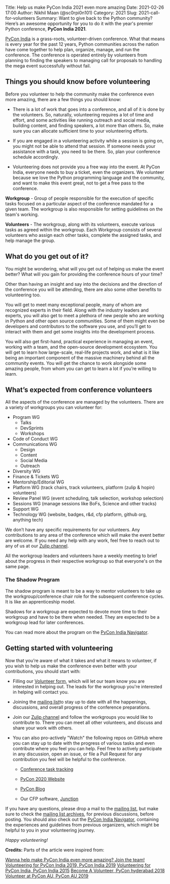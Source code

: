 Title: Help us make PyCon India 2021 even more amazing
Date: 2021-02-26 17:00
Author: Nikhil Maan (@sc0rpi0n101)
Category: 2021
Slug: 2021-call-for-volunteers
Summary: Want to give back to the Python community? Here’s an awesome opportunity for you to do it with the year's premier Python conference, **PyCon India 2021**.

[PyCon India](https://in.pycon.org/2021/) is a grass-roots, volunteer-driven conference. What that means is every year for the past 12 years, Python communities across the nation have come together to help plan, organize, manage, and run the conference. The conference is operated entirely by volunteers from planning to finding the speakers to managing call for proposals to handling the mega event successfully without fail.

## Things you should know before volunteering

Before you volunteer to help the community make the conference even more amazing, there are a few things you should know:

* There is a lot of work that goes into a conference, and all of it is done by the volunteers. So, naturally, volunteering requires a lot of time and effort, and some activities like running outreach and social media, building content, and finding speakers, a lot more than others. So, make sure you can allocate sufficient time to your volunteering efforts.


* If you are engaged in a volunteering activity while a session is going on, you might not be able to attend that session. If someone needs your assistance with a task, you need to be there. So, plan your conference schedule accordingly.


* Volunteering does not provide you a free way into the event. At PyCon India, everyone needs to buy a ticket, even the organizers. We volunteer because we love the Python programming language and the community, and want to make this event great, not to get a free pass to the conference.

__Workgroup__ - Group of people responsible for the execution of specific tasks focused on a particular aspect of the conference mandated for a given team. The workgroup is also responsible for setting guidelines on the team's working.

__Volunteers__ - The workgroup, along with its volunteers, execute various tasks as agreed within the workgroup. Each Workgroup consists of several volunteers who assign each other tasks, complete the assigned tasks, and help manage the group.

## What do you get out of it?

You might be wondering, what will you get out of helping us make the event better? What will you gain for providing the conference hours of your time?

Other than having an insight and say into the decisions and the direction of the conference you will be attending, there are also some other benefits to volunteering too.

You will get to meet many exceptional people, many of whom are recognized experts in their field. Along with the industry leaders and experts, you will also get to meet a plethora of new people who are working in Python and other open source communities. Some of them might even be developers and contributors to the software you use, and you’ll get to interact with them and get some insights into the development process.

You will also get first-hand, practical experience in managing an event, working with a team, and the open-source development ecosystem. You will get to learn how large-scale, real-life projects work, and what is it like being an important component of the massive machinery behind all the community events. You will get the chance to work alongside some amazing people, from whom you can get to learn a lot if you’re willing to learn.

## What’s expected from conference volunteers

All the aspects of the conference are managed by the volunteers. There are a variety of workgroups you can volunteer for:

* Program WG
    - Talks
    - DevSprints
    - Workshops
* Code of Conduct WG
* Communications WG
    - Design
    - Content
    - Social Media
    - Outreach
* Diversity WG
* Finance & Tickets WG
* Mentorship/Editorial WG
* Platform WG (track chairs, track volunteers, platform (zulip & hopin) volunteers)
* Review Panel WG (event scheduling, talk selection, workshop selection)
* Sessions WG (manage sessions like BoFs, Science and other tracks)
* Support WG
* Technology WG (website, badges, r&d, cfp platform, github org, anything tech)


We don’t have any specific requirements for our volunteers. Any contributions to any area of the conference which will make the event better are welcome. If you need any help with any work, feel free to reach out to any of us at our [Zulip channel](https://pyconindia.zulipchat.com/).

All the workgroup leaders and volunteers have a weekly meeting to brief about the progress in their respective workgroup so that everyone's on the same page.

### The Shadow Program

The shadow program is meant to be a way to mentor volunteers to take up the workgroup/conference chair role for the subsequent conference cycles. It is like  an apprenticeship model.

Shadows for a workgroup are expected to devote more time to their workgroup and have to be there when needed. They are expected to be a workgroup lead for later conferences.

You can read more about the program on the [PyCon India Navigator](https://in.pycon.org/navigator/2021/shadow.html).

## Getting started with volunteering

Now that you’re aware of what it takes and what it means to volunteer, if you wish to help us make the conference even better with your contributions, you should start with:

* Filling our [Volunteer form](https://forms.gle/vuNphBsEc1KLXUSs9), which will let our team know you are interested in helping out. The leads for the workgroup you're interested in helping will contact you. 

* Joining the [mailing list](https://mail.python.org/mailman/listinfo/inpycon)to stay up to date with all the happenings, discussions, and overall progress of the conference preparations.


* Join our [Zulip channel](https://pyconindia.zulipchat.com/) and follow the workgroups you would like to contribute to. There you can meet all other volunteers, and discuss and share your work with others.


* You can also pro-actively "Watch" the following repos on GitHub where you can stay up to date with the progress of various tasks and even contribute where you feel you can help. Feel free to actively participate in any discussion, open an issue, or file a Pull Request for any contribution you feel will be helpful to the conference.

    * [Conference task tracking](https://github.com/pythonindia/inpycon2021-tasks)

    * [PyCon 2020 Website](https://github.com/pythonindia/inpycon2021)

    * [PyCon Blog](https://github.com/pythonindia/inpycon-blog)

    * Our CFP software, [Junction](https://github.com/pythonindia/junction)

If you have any questions, please drop a mail to the [mailing list](https://mail.python.org/mailman/listinfo/inpycon), but make sure to check the [mailing list archives](https://mail.python.org/pipermail/inpycon/), for previous discussions, before posting. You should also check out the [PyCon India Navigator](https://in.pycon.org/navigator/), containing the experiences and guidelines from previous organizers, which might be helpful to you in your volunteering journey.

*Happy volunteering!*

__Credits:__ Parts of the article were inspired from:

[Wanna help make PyCon India even more amazing? Join the team!](https://in.pycon.org/blog/2020/2020-call-for-volunteers.html)
[Volunteering for PyCon India 2019, PyCon India 2019](https://in.pycon.org/blog/2019/volunteering-for-pycon-india-2019.html)
[Volunteering for PyCon India, PyCon India 2015](https://in.pycon.org/blog/2015/volunteering-for-pycon-india-2015.html)
[Become A Volunteer, PyCon hyderabad 2018](https://in.pycon.org/2018/volunteer.html)
[Volunteer at PyCon AU, PyCon AU 2019](https://2019.pycon-au.org/volunteer/)
